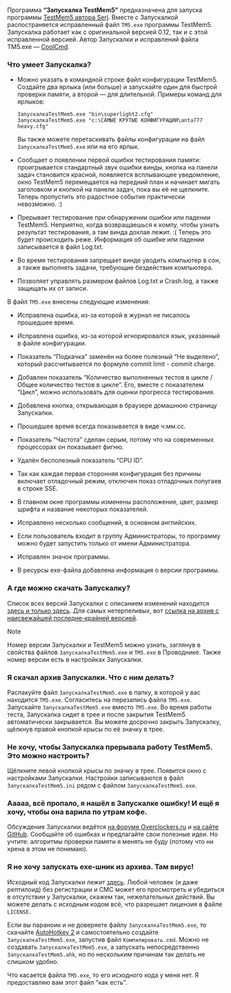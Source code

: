 ﻿Программа **“Запускалка TestMem5”** предназначена для запуска программы [TestMem5 автора Serj](http://testmem.tz.ru/testmem5.htm). Вместе с Запускалкой распостраняется исправленный файл `TM5.exe` программы TestMem5. Запускалка работает как с оригинальной версией 0.12, так и с этой исправленной версией. Автор Запускалки и исправлений файла TM5.exe — [CoolCmd](https://forums.overclockers.ru/memberlist.php?mode=viewprofile&u=27728).

### Что умеет Запускалка?

* Можно указать в командной строке файл конфигурации TestMem5. Создайте два ярлыка (или больше) и запускайте один для быстрой проверки памяти, а второй — для длительной. Примеры команд для ярлыков:
  ```
  ЗапускалкаTestMem5.exe "bin\superlight2.cfg"
  ЗапускалкаTestMem5.exe "c:\САМЫЕ КРУТЫЕ КОНФИГУРАЦИИ\anta777 heavy.cfg"
  ```
  Вы также можете перетаскивать файлы конфигурации на файл `ЗапускалкаTestMem5.exe` или на его ярлык.

* Сообщает о появлении первой ошибки тестирования памяти: проигрывается стандартный звук ошибки винды, кнопка на панели задач становится красной, появляется всплывающее уведомление, окно TestMem5 перемещается на передний план и начинает мигать заголовком и кнопкой на панели задач, пока вы её не щелкните. Теперь пропустить это радостное событие практически невозможно. :)

* Прерывает тестирование при обнаружении ошибки или падении TestMem5. Неприятно, когда возвращаешься к компу, чтобы узнать результат тестирования, а там винда дохлая лежит. :( Теперь это будет происходить реже. Информация об ошибке или падении записывается в файл Log.txt.

* Во время тестирования запрещает винде уводить компьютер в сон, а также выполнять задачи, требующие бездействия компьютера.

* Позволяет управлять размером файлов Log.txt и Crash.log, а также защищать их от записи.

В файл `TM5.exe` внесены следующие изменения:

* Исправлена ошибка, из-за которой в журнал не писалось прошедшее время.

* Исправлена ошибка, из-за которой игнорировался язык, указанный в файле конфигурации.

* Показатель “Подкачка” заменён на более полезный “Не выделено”, который рассчитывается по формуле commit limit - commit charge.

* Добавлен показатель “Количество выполненных тестов в цикле / Общее количество тестов в цикле”. Его, вместе с показателем “Цикл”, можно использовать для оценки прогресса тестирования.

* Добавлена кнопка, открывающая в браузере домашнюю страницу Запускалки.

* Прошедшее время всегда показывается в виде ч:мм.сс.

* Показатель “Частота” сделан серым, потому что на современных процессорах он показывает фигню.

* Удалён бесполезный показатель “CPU ID”.

* Так как каждая первая сторонняя конфигурация без причины включает отладочный режим, отключен показ отладочных попугаев в строке SSE.

* В главном окне программы изменены расположение, цвет, размер шрифта и название некоторых показателей.

* Исправлено несколько сообщений, в основном английских.

* Если пользователь входит в группу Администраторы, то программу можно будет запустить только от имени Администратора.

* Исправлен значок программы.

* В ресурсы exe-файла добавлена информация о версии программы.

### А где можно скачать Запускалку?

Список всех версий Запускалки с описанием изменений находится [здесь и только здесь](https://github.com/CoolCmd/3aIIyckaJIkaTestMem5/releases). Для самых нетерпеливых, вот [ссылка на архив с наисвежайшей последне-крайней версией](https://github.com/CoolCmd/3aIIyckaJIkaTestMem5/releases/latest/download/3aIIyckaJIkaTestMem5.7z).

> [!NOTE]
> Номер версии Запускалки и TestMem5 можно узнать, заглянув в свойства файлов `ЗапускалкаTestMem5.exe` и `TM5.exe` в Проводнике. Также номер версии есть в настройках Запускалки.

### Я скачал архив Запускалки. Что с ним делать?

Распакуйте файл `ЗапускалкаTestMem5.exe` в папку, в которой у вас находится `TM5.exe`. Согласитесь на перезапись файла `TM5.exe`. Запускайте `ЗапускалкаTestMem5.exe` вместо `TM5.exe`. Во время работы теста, Запускалка сидит в трее и после закрытия TestMem5 автоматически закрывается. Вы можете досрочно закрыть Запускалку, щёлкнув правой кнопкой крысы по её значку в трее.

### Не хочу, чтобы Запускалка прерывала работу TestMem5. Это можно настроить?

Щёлкните левой кнопкой крысы по значку в трее. Появится окно с настройками Запускалки. Настройки записываются в файл `ЗапускалкаTestMem5.ini` рядом с файлом `ЗапускалкаTestMem5.exe`.

### Ааааа, всё пропало, я нашёл в Запускалке ошибку! И ещё я хочу, чтобы она варила по утрам кофе.

Обсуждение Запускалки ведётся [на форуме Overclockers.ru](https://forums.overclockers.ru/viewtopic.php?f=47&t=366315) и [на сайте GitHub](https://github.com/CoolCmd/3aIIyckaJIkaTestMem5/issues). Сообщайте об ошибках и предлагайте свои полезные идеи. Но учтите: алгоритмы проверки памяти я менять не буду (потому что ни хрена в этом не понимаю).

### Я не хочу запускать exe-шник из архива. Там вирус!

Исходный код Запускалки лежит [здесь](https://github.com/CoolCmd/3aIIyckaJIkaTestMem5). Любой человек (и даже рептилоид) без регистрации и СМС может его просмотреть и убедиться в отсутствии у Запускалки, скажем так, нежелательных действий. Вы можете делать с исходным кодом всё, что разрешает лицензия в файле `LICENSE`.

Если вы параноик и не доверяете файлу `ЗапускалкаTestMem5.exe`, то скачайте [AutoHotkey 2](https://www.autohotkey.com/) и самостоятельно создайте `ЗапускалкаTestMem5.exe`, запустив файл `Компилировать.cmd`. Можно не создавать `ЗапускалкаTestMem5.exe`, а запускать непосредственно `ЗапускалкаTestMem5.ahk`, но по нескольким причинам так делать не слишком удобно.

Что касается файла `TM5.exe`, то его исходного кода у меня нет. Я предоставляю вам этот файл “как есть”.